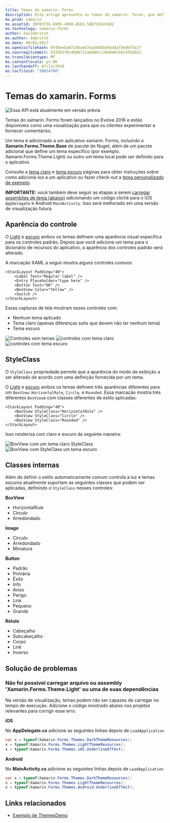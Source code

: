```yaml
---
title: Temas do xamarin. Forms
description: Este artigo apresenta os temas do xamarin. Forms, que definem as aparências específicas para modos de exibição padrão.
ms.prod: xamarin
ms.assetid: 3DFB7C55-69F6-4980-A501-588719143482
ms.technology: xamarin-forms
author: davidbritch
ms.author: dabritch
ms.date: 09/01/2017
ms.openlocfilehash: 0f49eeba072d6aeb7ead40d5d56d4af9e9bf5e27
ms.sourcegitcommit: 632955f8cdb80712abd8dcc30e046cb9c435b922
ms.translationtype: MT
ms.contentlocale: pt-BR
ms.lasthandoff: 07/11/2018
ms.locfileid: "38814700"
---
```

# <a name="xamarinforms-themes"></a>Temas do xamarin. Forms

![](~/media/shared/preview.png "Essa API está atualmente em versão prévia")

Temas do xamarin. Forms foram lançados no Evolve 2016 e estão disponíveis como uma visualização para que os clientes experimentar e fornecer comentários.

Um tema é adicionado a um aplicativo xamarin. Forms, incluindo o **Xamarin.Forms.Theme.Base** de pacote do Nuget, além de um pacote adicional que define um tema específico (por exemplo. Xamarin.Forms.Theme.Light) ou outro um tema local pode ser definido para o aplicativo.

Consulte a [tema claro](light.md) e [tema escuro](dark.md) páginas para obter instruções sobre como adicioná-los a um aplicativo ou fazer check-out a [tema personalizado de exemplo](custom.md).

**IMPORTANTE:** você também deve seguir as etapas a serem [carregar assemblies de tema (abaixo)](#loadtheme) adicionando um código clichê para o iOS `AppDelegate` e Android `MainActivity`. Isso será melhorado em uma versão de visualização futura.


## <a name="control-appearance"></a>Aparência do controle

O [Light](light.md) e [escuro](dark.md) ambos os temas definem uma aparência visual específica para os controles padrão. Depois que você adiciona um tema para o dicionário de recursos do aplicativo, a aparência dos controles padrão será alterado.

A marcação XAML a seguir mostra alguns controles comuns:

```xaml
<StackLayout Padding="40">
    <Label Text="Regular label" />
    <Entry Placeholder="type here" />
    <Button Text="OK" />
    <BoxView Color="Yellow" />
    <Switch />
</StackLayout>
```

Essas capturas de tela mostram esses controles com:

* Nenhum tema aplicado
* Tema claro (apenas diferenças sutis que devem não ter nenhum tema)
* Tema escuro

![](images/standard-none-sml.png "Controles sem temas") ![](images/standard-light-sml.png "controles com tema claro") ![](images/standard-dark-sml.png "controles com tema escuro")

<a name="styleclass" />

## <a name="styleclass"></a>StyleClass

O `StyleClass` propriedade permite que a aparência do modo de exibição a ser alterado de acordo com uma definição fornecida por um tema.

O [Light](light.md) e [escuro](dark.md) ambos os temas definem três aparências diferentes para um `BoxView`: `HorizontalRule`, `Circle`, e `Rounded`. Essa marcação mostra três diferentes `BoxView`s com classes diferentes de estilo aplicadas:

```xaml
<StackLayout Padding="40">
    <BoxView StyleClass="HorizontalRule" />
    <BoxView StyleClass="Circle" />
    <BoxView StyleClass="Rounded" />
</StackLayout>
```

Isso renderiza com claro e escuro da seguinte maneira:

![](images/boxview-light-sml.png "BoxView com um tema claro StyleClass") ![](images/boxview-dark-sml.png "BoxView com StyleClass um tema escuro")

<a name="builtin" />

## <a name="built-in-classes"></a>Classes internas

Além de definir o estilo automaticamente comum controla a luz e temas escuros atualmente suportam as seguintes classes que podem ser aplicadas, definindo o `StyleClass` nesses controles:

**BoxView**

* HorizontalRule
* Círculo
* Arredondado

**Image**

* Círculo
* Arredondado
* Miniatura

**Button**

* Padrão
* Primária
* Êxito
* Info
* Aviso
* Perigo
* Link
* Pequeno
* Grande

**Rótulo**

* Cabeçalho
* Subcabeçalho
* Corpo
* Link
* Inverso


## <a name="troubleshooting"></a>Solução de problemas

<a name="loadtheme" />

### <a name="could-not-load-file-or-assembly-xamarinformsthemelight-or-one-of-its-dependencies"></a>Não foi possível carregar arquivo ou assembly 'Xamarin.Forms.Theme.Light' ou uma de suas dependências

Na versão de visualização, temas podem não ser capazes de carregar no tempo de execução. Adicione o código mostrado abaixo nos projetos relevantes para corrigir esse erro.

**iOS**

No **AppDelegate.cs** adicione as seguintes linhas depois de `LoadApplication`

```csharp
var x = typeof(Xamarin.Forms.Themes.DarkThemeResources);
x = typeof(Xamarin.Forms.Themes.LightThemeResources);
x = typeof(Xamarin.Forms.Themes.iOS.UnderlineEffect);
```

**Android**

No **MainActivity.cs** adicione as seguintes linhas depois de `LoadApplication`

```csharp
var x = typeof(Xamarin.Forms.Themes.DarkThemeResources);
x = typeof(Xamarin.Forms.Themes.LightThemeResources);
x = typeof(Xamarin.Forms.Themes.Android.UnderlineEffect);
```


## <a name="related-links"></a>Links relacionados

- [Exemplo de ThemesDemo](https://github.com/xamarin/xamarin-forms-samples/tree/master/Themes/ThemesDemo)
